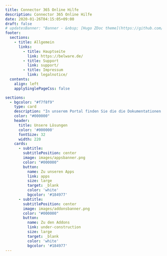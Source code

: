 ```yaml
---
title: Connector 365 Online Hilfe
description: Connector 365 Online Hilfe
date: 2020-01-26T04:15:05+09:00
draft: false
# updatesBanner: "Banner - &nbsp; [Hugo ZDoc theme](https://github.com/zzossig/hugo-theme-zdoc) &nbsp; just arrived"
footer:
  sections:
    - title: Allgemein
      links:
        - title: Hauptseite
          link: https://belware.de/
        - title: Support
          link: support/
        - title: Impressum
          link: legalnotice/
  contents: 
    align: left
    applySinglePageCss: false

sections:
  - bgcolor: "#f7f8f9"
    type: card
    description: "In unserem Portal finden Sie die die Dokumentationen und Hilferesourcen zu unseren Apps. Unterteilt sind sie dabei in die beiden Kategorien: Apps on AppSource, unsere Apps direkt aus dem Microsoft AppSource und Apps onPrem, unsere AppSource Apps verfügbar in der onpremise Welt."
    color: "#000000"
    header: 
      title: Unsere Lösungen
      color: '#000000'
      fontSize: 32
      width: 220
    cards:
      - subtitle:
        subtitlePosition: center
        image: images/appsbanner.png
        color: "#000000"
        button: 
          name: Zu unseren Apps
          link: apps
          size: large
          target: _blank
          color: 'white'
          bgcolor: '#184977'
      - subtitle:
        subtitlePosition: center
        image: images/addonsbanner.png
        color: "#000000"
        button: 
          name: Zu den Addons
          link: under-construction
          size: large
          target: _blank
          color: 'white'
          bgcolor: '#184977'
---
```

